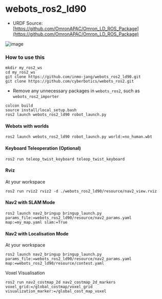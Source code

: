 # webots_ros2_ld90

* URDF Source: [https://github.com/OmronAPAC/Omron_LD_ROS_Package](https://github.com/OmronAPAC/Omron_LD_ROS_Package)


![image](https://github.com/inmo-jang/webots_ros2_ld90/assets/42867523/abfe8694-f1bb-4448-94d9-75d692c491ae)


### How to use this

```
mkdir my_ros2_ws
cd my_ros2_ws
git clone https://github.com/inmo-jang/webots_ros2_ld90.git
git clone https://github.com/cyberbotics/webots_ros2.git
```
- Remove any unnecessary packages in `webots_ros2`, such as `webots_ros2_importer`

```
colcon build
source install/local_setup.bash
ros2 launch webots_ros2_ld90 robot_launch.py

```

#### Webots with worlds
```
ros2 launch webots_ros2_ld90 robot_launch.py world:=no_human.wbt
```


#### Keyboard Teleoperation (Optional)
```
ros2 run teleop_twist_keyboard teleop_twist_keyboard
```

#### Rviz
At your workspace
```
ros2 run rviz2 rviz2 -d ./webots_ros2_ld90/resource/nav2_view.rviz
```

#### Nav2 with SLAM Mode
```
ros2 launch nav2_bringup bringup_launch.py params_file:=webots_ros2_ld90/resource/nav2_params.yaml map:=my_map.yaml slam:=True
```


#### Nav2 with Localisation Mode 
At your workspace
```
ros2 launch nav2_bringup bringup_launch.py params_file:=webots_ros2_ld90/resource/nav2_params.yaml map:=webots_ros2_ld90/resource/contest.yaml
```


Voxel Visualisation
```
ros2 run nav2_costmap_2d nav2_costmap_2d_markers voxel_grid:=/global_costmap/voxel_grid visualization_marker:=/global_cost_map_voxel

```
